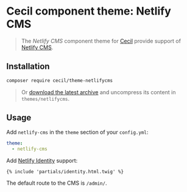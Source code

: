 # Cecil component theme: Netlify CMS

> The _Netlify CMS_ component theme for [Cecil](https://cecil.app) provide support of [Netlify CMS](https://www.netlifycms.org).

## Installation

```bash
composer require cecil/theme-netlifycms
```

> Or [download the latest archive](https://github.com/Cecilapp/theme-netlifycms/releases/latest/) and uncompress its content in `themes/netlifycms`.

## Usage

Add `netlify-cms` in the `theme` section of your `config.yml`:

```yaml
theme:
  - netlify-cms
```

Add [Netlify Identity](https://docs.netlify.com/visitor-access/identity/) support:

```twig
{% include 'partials/identity.html.twig' %}
```

The default route to the CMS is `/admin/`.
